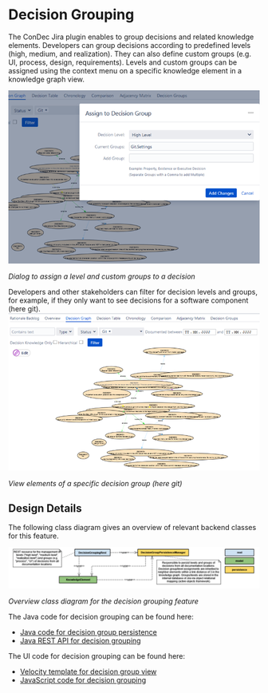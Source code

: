 # Decision Grouping

The ConDec Jira plugin enables to group decisions and related knowledge elements.
Developers can group decisions according to predefined levels (high, medium, and realization).
They can also define custom groups (e.g. UI, process, design, requirements).
Levels and custom groups can be assigned using the context menu on a specific knowledge element in a knowledge graph view.

![Dialog to assign a level and custom groups to a decision](../screenshots/decision_grouping_assign.png)

*Dialog to assign a level and custom groups to a decision*

Developers and other stakeholders can filter for decision levels and groups, for example, if they only want to see decisions for a software component (here git).
![View elements of a specific decision group (here git)](../screenshots/decision_grouping_filter.png)

*View elements of a specific decision group (here git)*

## Design Details
The following class diagram gives an overview of relevant backend classes for this feature.

![Overview class diagram](../diagrams/class_diagram_decision_grouping.png)

*Overview class diagram for the decision grouping feature*

The Java code for decision grouping can be found here:

- [Java code for decision group persistence](../../src/main/java/de/uhd/ifi/se/decision/management/jira/persistence/DecisionGroupPersistenceManager.java)
- [Java REST API for decision grouping](../../src/main/java/de/uhd/ifi/se/decision/management/jira/rest/DecisionGroupingRest.java)

The UI code for decision grouping can be found here:

- [Velocity template for decision group view](../../src/main/resources/templates/tabs/decisionGroups.vm)
- [JavaScript code for decision grouping](../../src/main/resources/js/grouping)